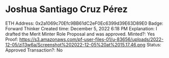 # Joshua Santiago Cruz Pérez

ETH Address: 0x2a1069c70Efc9BB61dC2eF0Ec6399d39E63D89E0
Badge: Forward Thinker
Created time: December 5, 2022 6:18 PM
Explanation: I drafted the Merit Minter Role Proposal and was approved.
Minted?: Yes
Proof: https://s3.amazonaws.com/pf-user-files-01/u-83656/uploads/2022-12-05/zi13w6a/Screenshot%202022-12-05%20at%2015.17.46.png
Status: Approved
Transaction?: No